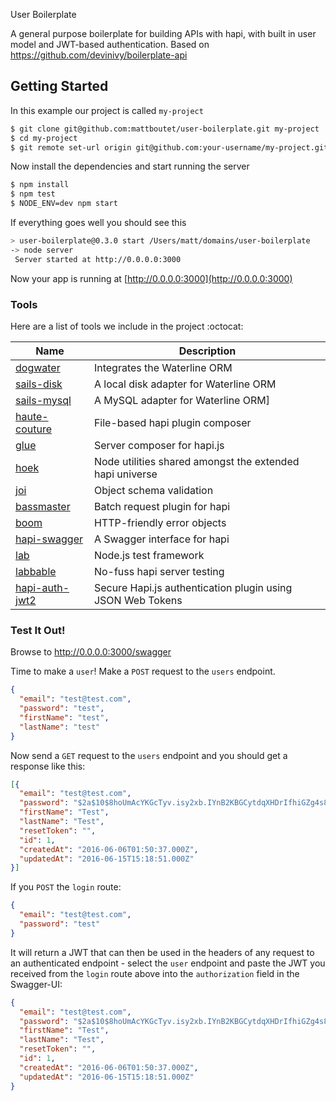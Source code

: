 User Boilerplate

A general purpose boilerplate for building APIs with hapi, with built in user model and JWT-based authentication.  Based on https://github.com/devinivy/boilerplate-api

## Getting Started
In this example our project is called `my-project`

```bash
$ git clone git@github.com:mattboutet/user-boilerplate.git my-project
$ cd my-project
$ git remote set-url origin git@github.com:your-username/my-project.git
```

Now install the dependencies and start running the server

```bash
$ npm install
$ npm test
$ NODE_ENV=dev npm start
```

If everything goes well you should see this

```bash
> user-boilerplate@0.3.0 start /Users/matt/domains/user-boilerplate
-> node server
 Server started at http://0.0.0.0:3000
```

Now your app is running at [http://0.0.0.0:3000](http://0.0.0.0:3000)

### Tools
Here are a list of tools we include in the project :octocat:

Name | Description
------------ | -------------
[dogwater](https://github.com/devinivy/dogwater) | Integrates the Waterline ORM  
[sails-disk](https://github.com/balderdashy/sails-disk) | A local disk adapter for Waterline ORM
[sails-mysql](https://github.com/balderdashy/sails-mysql) | A MySQL adapter for Waterline ORM]
[haute-couture](https://github.com/devinivy/haute-couture) | File-based hapi plugin composer
[glue](https://github.com/hapijs/glue) | Server composer for hapi.js
[hoek](https://github.com/hapijs/hoek) | Node utilities shared amongst the extended hapi universe
[joi](https://github.com/hapijs/joi) | Object schema validation
[bassmaster](https://github.com/hapijs/bassmaster) | Batch request plugin for hapi
[boom](https://github.com/hapijs/boom) | HTTP-friendly error objects
[hapi-swagger](https://github.com/glennjones/hapi-swagger) | A Swagger interface for hapi
[lab](https://github.com/hapijs/lab) | Node.js test framework
[labbable](https://github.com/devinivy/labbable) | No-fuss hapi server testing
[hapi-auth-jwt2](https://github.com/dwyl/hapi-auth-jwt2) | Secure Hapi.js authentication plugin using JSON Web Tokens

### Test It Out!
Browse to http://0.0.0.0:3000/swagger

Time to make a `user`! Make a `POST` request to the `users` endpoint.
```json
{
  "email": "test@test.com",
  "password": "test",
  "firstName": "test",
  "lastName": "test"
}
```

Now send a `GET` request to the `users` endpoint and you should get a response like this:

```json
[{
  "email": "test@test.com",
  "password": "$2a$10$8hoUmAcYKGcTyv.isy2xb.IYnB2KBGCytdqXHDrIfhiGZg4s8TvNa",
  "firstName": "Test",
  "lastName": "Test",
  "resetToken": "",
  "id": 1,
  "createdAt": "2016-06-06T01:50:37.000Z",
  "updatedAt": "2016-06-15T15:18:51.000Z"
}]

```

If you `POST` the `login` route:

```json
{
  "email": "test@test.com",
  "password": "test"
}
```
It will return a JWT that can then be used in the headers of any request to an authenticated endpoint - select the `user` endpoint and paste the JWT you received from the `login` route above into the `authorization` field in the Swagger-UI:
```json
{
  "email": "test@test.com",
  "password": "$2a$10$8hoUmAcYKGcTyv.isy2xb.IYnB2KBGCytdqXHDrIfhiGZg4s8TvNa",
  "firstName": "Test",
  "lastName": "Test",
  "resetToken": "",
  "id": 1,
  "createdAt": "2016-06-06T01:50:37.000Z",
  "updatedAt": "2016-06-15T15:18:51.000Z"
}
```
